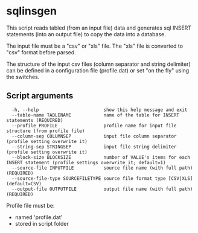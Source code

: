 
sqlinsgen
=========

This script reads tabled (from an input file) data and generates sql INSERT statements (into an output file) to copy the data into a database.  

The input file must be a "csv" or "xls" file. The "xls" file is converted to "csv" format before parsed.

The structure of the input csv files (column separator and string delimiter) can be defined in a configuration file (profile.dat) or set "on the fly" using the switches.

Script arguments
----------------

```text
  -h, --help                        show this help message and exit  
  --table-name TABLENAME            name of the table for INSERT statements (REQUIRED)  
  --profile PROFILE                 profile name for input file structure (from profile file)  
  --column-sep COLUMNSEP            input file column separator (profile setting overwrite it)  
  --string-sep STRINGSEP            input file string delimiter (profile setting overwrite it)  
  --block-size BLOCKSIZE            number of VALUE's items for each INSERT statement (profile settings overwrite it; default=1)
  --source-file INPUTFILE           source file name (with full path) (REQUIRED)  
  --source-file-type SOURCEFILETYPE source file format type [CSV|XLS] (default=CSV)
  --output-file OUTPUTFILE          output file name (with full path) (REQUIRED)  
```

Profile file must be:  

- named 'profile.dat'
- stored in script folder
